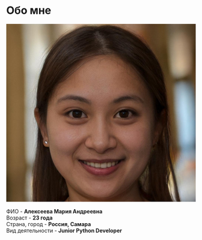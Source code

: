 # Обо мне
![](imgs/photo.png)


ФИО - **Алексеева Мария Андреевна**\
Возраст - **23 года**\
Страна, город - **Россия, Самара**\
Вид деятельности - **Junior Python Developer**